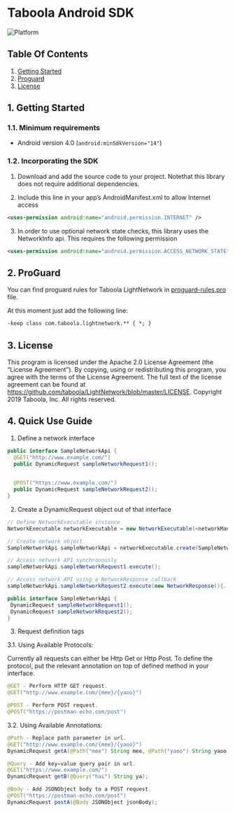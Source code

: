 # Taboola Android SDK
![Platform](https://img.shields.io/badge/Platform-Android-green.svg)

## Table Of Contents
1. [Getting Started](#1-getting-started)
2. [Proguard](#2-proguard)
3. [License](#3-license)


## 1. Getting Started

### 1.1. Minimum requirements

* Android version 4.0  (```android:minSdkVersion="14"```)

### 1.2. Incorporating the SDK

1. Download and add the source code to your project. Notethat this library does not require additional dependencies.


2. Include this line in your app’s AndroidManifest.xml to allow Internet access
 ```xml
 <uses-permission android:name="android.permission.INTERNET" />
 ```

3. In order to use optional network state checks, this library uses the NetworkInfo api. This requires the following permission
 ```xml
 <uses-permission android:name="android.permission.ACCESS_NETWORK_STATE" />    
 ```

## 2. ProGuard
You can find proguard rules for Taboola LightNetwork in [proguard-rules.pro](/proguard-rules.pro) file.

At this moment just add the following line:
```xml
-keep class com.taboola.lightnetwork.** { *; }
```

## 3. License
This program is licensed under the Apache 2.0 License Agreement (the “License Agreement”).  By copying, using or redistributing this program, you agree with the terms of the License Agreement.  The full text of the license agreement can be found at https://github.com/taboola/LightNetwork/blob/master/LICENSE.
Copyright 2019 Taboola, Inc. All rights reserved.

## 4. Quick Use Guide

1. Define a network interface
```java
public interface SampleNetworkApi {      
  @GET("http://www.example.com/")
  public DynamicRequest sampleNetworkRequest1();

  
  @POST("https://www.example.com/")
  public DynamicRequest sampleNetworkRequest2();
}
```

2. Create a DynamicRequest object out of that interface
```java
// Define NetworkExecutable instance
NetworkExecutable networkExecutable = new NetworkExecutable(<networkManager>);

// Create network object
SampleNetworkApi sampleNetworkApi = networkExecutable.create(SampleNetworkApi.class);

// Access network API synchronously
sampleNetworkApi.sampleNetworkRequest1.execute();

// Access network API using a NetworkResponse callback
sampleNetworkApi.sampleNetworkRequest2.execute(new NetworkResponse(){..});

public interface SampleNetworkApi {
 DynamicRequest sampleNetworkRequest1();
 DynamicRequest sampleNetworkRequest2();
}
```

3. Request definition tags

3.1. Using Available Protocols:

Currently all requests can either be Http Get or Http Post. To define the protocol, put the relevant annotation on top of defined method in your interface.

```java
@GET - Perform HTTP GET request.
@GET("http://www.example.com/{mee}/{yaoo}")
```

```java
@POST - Perform POST request.
@POST("https://postman-echo.com/post")
```

3.2. Using Available Annotations:

```java
@Path - Replace path parameter in url.
@GET("http://www.example.com/{mee}/{yaoo}")
DynamicRequest getA(@Path("mee") String mee, @Path("yaoo") String yaoo);
```

```java
@Query - Add key=value query pair in url.
@GET("https://www.example.com/")
DynamicRequest getB(@Query("hai") String ya);
```

```java
@Body - Add JSONObject body to a POST request.
@POST("https://postman-echo.com/post")
DynamicRequest postA(@Body JSONObject jsonBody);
```
